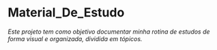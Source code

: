# Material_De_Estudo
_Este projeto tem como objetivo documentar minha rotina de estudos de forma visual e organizada, dividida em tópicos._
